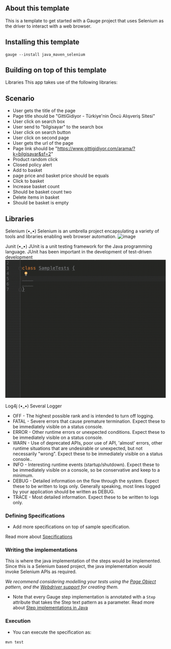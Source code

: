 ## About this template

This is a template to get started with a Gauge project that uses Selenium as the driver to interact with a web browser.

## Installing this template

    gauge --install java_maven_selenium

## Building on top of this template
Libraries
This app takes use of the following libraries:

## Scenario
* User gets the title of the page
* Page title should be "GittiGidiyor - Türkiye'nin Öncü Alışveriş Sitesi"
* User click on search box
* User send to "bilgisayar" to the search box
* User click on search button
* User click on second page
* User gets the url of the page
* Page link should be "https://www.gittigidiyor.com/arama/?k=bilgisayar&sf=2"
* Product random click
* Closed policy alert
* Add to basket
* page price and basket price should be equals
* Click to basket
* Increase basket count
* Should be basket count two
* Delete items in basket
* Should be basket is empty

## Libraries

Selenium (•_•) Selenium is an umbrella project encapsulating a variety of tools and libraries enabling web browser automation.
![image](https://user-images.githubusercontent.com/39453835/138594068-b8aee26c-518b-4181-901b-38c695475482.png)

Junit (•_•) JUnit is a unit testing framework for the Java programming language. JUnit has been important in the development of test-driven development
![Junit](https://github.com/sibelldgnn/TestiniumWebAutomationProject/blob/master/1_7sxGGmnUVforqlxb_sM4dg.gif)

Log4j (•_•) Several Logger 
* OFF	-  The highest possible rank and is intended to turn off logging.
* FATAL -	Severe errors that cause premature termination. Expect these to be immediately visible on a status console.
* ERROR - Other runtime errors or unexpected conditions. Expect these to be immediately visible on a status console.
* WARN - Use of deprecated APIs, poor use of API, 'almost' errors, other runtime situations that are undesirable or unexpected, but not necessarily "wrong". Expect these to be immediately visible on a status console..
* INFO - Interesting runtime events (startup/shutdown). Expect these to be immediately visible on a console, so be conservative and keep to a minimum.
* DEBUG - Detailed information on the flow through the system. Expect these to be written to logs only. Generally speaking, most lines logged by your application should be written as DEBUG.
* TRACE - Most detailed information. Expect these to be written to logs only.


### Defining Specifications

* Add more specifications on top of sample specification.

Read more about [Specifications](http://getgauge.io/documentation/user/current/specifications/README.html)

### Writing the implementations

This is where the java implementation of the steps would be implemented. Since this is a Selenium based project, the java implementation would invoke Selenium APIs as required.

_We recommend considering modelling your tests using the [Page Object](https://github.com/SeleniumHQ/selenium/wiki/PageObjects) pattern, and the [Webdriver support](https://github.com/SeleniumHQ/selenium/wiki/PageFactory) for creating them._

- Note that every Gauge step implementation is annotated with a `Step` attribute that takes the Step text pattern as a parameter.
Read more about [Step implementations in Java](http://getgauge.io/documentation/user/current/test_code/java/java.html)

### Execution

* You can execute the specification as:

```
mvn test
```
